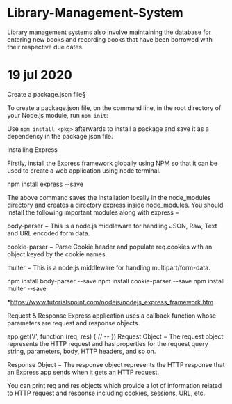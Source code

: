 # Library-Management-System
Library management systems also involve maintaining the database for entering new books and recording books that have been borrowed with their respective due dates.

# 19 jul 2020 

Create a package.json file§

To create a package.json file, on the command line, in the root directory of your Node.js module, run `npm init`:

Use `npm install <pkg>` afterwards to install a package and
save it as a dependency in the package.json file.



Installing Express

Firstly, install the Express framework globally using NPM so that it can be used to create a web application using node terminal.

npm install express --save


The above command saves the installation locally in the node_modules directory and creates a directory express inside node_modules. You should install the following important modules along with express −

body-parser − This is a node.js middleware for handling JSON, Raw, Text and URL encoded form data.

cookie-parser − Parse Cookie header and populate req.cookies with an object keyed by the cookie names.

multer − This is a node.js middleware for handling multipart/form-data.

npm install body-parser --save
npm install cookie-parser --save
npm install multer --save


*https://www.tutorialspoint.com/nodejs/nodejs_express_framework.htm



Request & Response
Express application uses a callback function whose parameters are request and response objects.

app.get('/', function (req, res) {
   // --
})
Request Object − The request object represents the HTTP request and has properties for the request query string, parameters, body, HTTP headers, and so on.

Response Object − The response object represents the HTTP response that an Express app sends when it gets an HTTP request.

You can print req and res objects which provide a lot of information related to HTTP request and response including cookies, sessions, URL, etc.